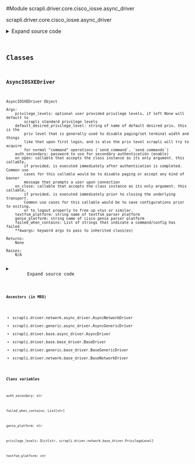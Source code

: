<link rel="preload stylesheet" as="style" href="https://cdnjs.cloudflare.com/ajax/libs/10up-sanitize.css/11.0.1/sanitize.min.css" integrity="sha256-PK9q560IAAa6WVRRh76LtCaI8pjTJ2z11v0miyNNjrs=" crossorigin>
<link rel="preload stylesheet" as="style" href="https://cdnjs.cloudflare.com/ajax/libs/10up-sanitize.css/11.0.1/typography.min.css" integrity="sha256-7l/o7C8jubJiy74VsKTidCy1yBkRtiUGbVkYBylBqUg=" crossorigin>
<link rel="stylesheet preload" as="style" href="https://cdnjs.cloudflare.com/ajax/libs/highlight.js/10.1.1/styles/github.min.css" crossorigin>
<script defer src="https://cdnjs.cloudflare.com/ajax/libs/highlight.js/10.1.1/highlight.min.js" integrity="sha256-Uv3H6lx7dJmRfRvH8TH6kJD1TSK1aFcwgx+mdg3epi8=" crossorigin></script>
<script>window.addEventListener('DOMContentLoaded', () => hljs.initHighlighting())</script>















#Module scrapli.driver.core.cisco_iosxe.async_driver

scrapli.driver.core.cisco_iosxe.async_driver

<details class="source">
    <summary>
        <span>Expand source code</span>
    </summary>
    <pre>
        <code class="python">
"""scrapli.driver.core.cisco_iosxe.async_driver"""
from copy import deepcopy
from typing import Any, Callable, Dict, List, Optional, Union

from scrapli.driver import AsyncNetworkDriver
from scrapli.driver.core.cisco_iosxe.base_driver import PRIVS
from scrapli.driver.network.base_driver import PrivilegeLevel


async def iosxe_on_open(conn: AsyncNetworkDriver) -> None:
    """
    AsyncIOSXEDriver default on_open callable

    Args:
        conn: NetworkDriver object

    Returns:
        None

    Raises:
        N/A

    """
    await conn.acquire_priv(desired_priv=conn.default_desired_privilege_level)
    await conn.send_command(command="terminal length 0")
    await conn.send_command(command="terminal width 512")


async def iosxe_on_close(conn: AsyncNetworkDriver) -> None:
    """
    AsyncIOSXEDriver default on_close callable

    Args:
        conn: NetworkDriver object

    Returns:
        None

    Raises:
        N/A

    """
    await conn.acquire_priv(desired_priv=conn.default_desired_privilege_level)
    conn.channel.write(channel_input="exit")
    conn.channel.send_return()


class AsyncIOSXEDriver(AsyncNetworkDriver):
    def __init__(
        self,
        host: str,
        privilege_levels: Optional[Dict[str, PrivilegeLevel]] = None,
        default_desired_privilege_level: str = "privilege_exec",
        port: int = 22,
        auth_username: str = "",
        auth_password: str = "",
        auth_private_key: str = "",
        auth_private_key_passphrase: str = "",
        auth_strict_key: bool = True,
        auth_bypass: bool = False,
        timeout_socket: float = 15.0,
        timeout_transport: float = 30.0,
        timeout_ops: float = 30.0,
        comms_return_char: str = "\n",
        comms_ansi: bool = False,
        ssh_config_file: Union[str, bool] = False,
        ssh_known_hosts_file: Union[str, bool] = False,
        on_init: Optional[Callable[..., Any]] = None,
        on_open: Optional[Callable[..., Any]] = None,
        on_close: Optional[Callable[..., Any]] = None,
        transport: str = "system",
        transport_options: Optional[Dict[str, Any]] = None,
        channel_log: Union[str, bool] = False,
        channel_lock: bool = False,
        auth_secondary: str = "",
        failed_when_contains: Optional[List[str]] = None,
        textfsm_platform: str = "cisco_iosxe",
        genie_platform: str = "iosxe",
    ):
        """
        AsyncIOSXEDriver Object

        Args:
            privilege_levels: optional user provided privilege levels, if left None will default to
                scrapli standard privilege levels
            default_desired_privilege_level: string of name of default desired priv, this is the
                priv level that is generally used to disable paging/set terminal width and things
                like that upon first login, and is also the priv level scrapli will try to acquire
                for normal "command" operations (`send_command`, `send_commands`)
            auth_secondary: password to use for secondary authentication (enable)
            on_open: callable that accepts the class instance as its only argument. this callable,
                if provided, is executed immediately after authentication is completed. Common use
                cases for this callable would be to disable paging or accept any kind of banner
                message that prompts a user upon connection
            on_close: callable that accepts the class instance as its only argument. this callable,
                if provided, is executed immediately prior to closing the underlying transport.
                Common use cases for this callable would be to save configurations prior to exiting,
                or to logout properly to free up vtys or similar.
            textfsm_platform: string name of textfsm parser platform
            genie_platform: string name of cisco genie parser platform
            failed_when_contains: List of strings that indicate a command/config has failed
            **kwargs: keyword args to pass to inherited class(es)

        Returns:
            None

        Raises:
            N/A

        """
        if privilege_levels is None:
            privilege_levels = deepcopy(PRIVS)

        if on_open is None:
            on_open = iosxe_on_open
        if on_close is None:
            on_close = iosxe_on_close

        if failed_when_contains is None:
            failed_when_contains = [
                "% Ambiguous command",
                "% Incomplete command",
                "% Invalid input detected",
                "% Unknown command",
            ]

        super().__init__(
            host=host,
            port=port,
            auth_username=auth_username,
            auth_password=auth_password,
            auth_private_key=auth_private_key,
            auth_private_key_passphrase=auth_private_key_passphrase,
            auth_strict_key=auth_strict_key,
            auth_bypass=auth_bypass,
            timeout_socket=timeout_socket,
            timeout_transport=timeout_transport,
            timeout_ops=timeout_ops,
            comms_return_char=comms_return_char,
            comms_ansi=comms_ansi,
            ssh_config_file=ssh_config_file,
            ssh_known_hosts_file=ssh_known_hosts_file,
            on_init=on_init,
            on_open=on_open,
            on_close=on_close,
            transport=transport,
            transport_options=transport_options,
            channel_log=channel_log,
            channel_lock=channel_lock,
            privilege_levels=privilege_levels,
            default_desired_privilege_level=default_desired_privilege_level,
            auth_secondary=auth_secondary,
            failed_when_contains=failed_when_contains,
            textfsm_platform=textfsm_platform,
            genie_platform=genie_platform,
        )
        </code>
    </pre>
</details>



## Classes

### AsyncIOSXEDriver


```text
AsyncIOSXEDriver Object

Args:
    privilege_levels: optional user provided privilege levels, if left None will default to
        scrapli standard privilege levels
    default_desired_privilege_level: string of name of default desired priv, this is the
        priv level that is generally used to disable paging/set terminal width and things
        like that upon first login, and is also the priv level scrapli will try to acquire
        for normal "command" operations (`send_command`, `send_commands`)
    auth_secondary: password to use for secondary authentication (enable)
    on_open: callable that accepts the class instance as its only argument. this callable,
        if provided, is executed immediately after authentication is completed. Common use
        cases for this callable would be to disable paging or accept any kind of banner
        message that prompts a user upon connection
    on_close: callable that accepts the class instance as its only argument. this callable,
        if provided, is executed immediately prior to closing the underlying transport.
        Common use cases for this callable would be to save configurations prior to exiting,
        or to logout properly to free up vtys or similar.
    textfsm_platform: string name of textfsm parser platform
    genie_platform: string name of cisco genie parser platform
    failed_when_contains: List of strings that indicate a command/config has failed
    **kwargs: keyword args to pass to inherited class(es)

Returns:
    None

Raises:
    N/A
```

<details class="source">
    <summary>
        <span>Expand source code</span>
    </summary>
    <pre>
        <code class="python">
class AsyncIOSXEDriver(AsyncNetworkDriver):
    def __init__(
        self,
        host: str,
        privilege_levels: Optional[Dict[str, PrivilegeLevel]] = None,
        default_desired_privilege_level: str = "privilege_exec",
        port: int = 22,
        auth_username: str = "",
        auth_password: str = "",
        auth_private_key: str = "",
        auth_private_key_passphrase: str = "",
        auth_strict_key: bool = True,
        auth_bypass: bool = False,
        timeout_socket: float = 15.0,
        timeout_transport: float = 30.0,
        timeout_ops: float = 30.0,
        comms_return_char: str = "\n",
        comms_ansi: bool = False,
        ssh_config_file: Union[str, bool] = False,
        ssh_known_hosts_file: Union[str, bool] = False,
        on_init: Optional[Callable[..., Any]] = None,
        on_open: Optional[Callable[..., Any]] = None,
        on_close: Optional[Callable[..., Any]] = None,
        transport: str = "system",
        transport_options: Optional[Dict[str, Any]] = None,
        channel_log: Union[str, bool] = False,
        channel_lock: bool = False,
        auth_secondary: str = "",
        failed_when_contains: Optional[List[str]] = None,
        textfsm_platform: str = "cisco_iosxe",
        genie_platform: str = "iosxe",
    ):
        """
        AsyncIOSXEDriver Object

        Args:
            privilege_levels: optional user provided privilege levels, if left None will default to
                scrapli standard privilege levels
            default_desired_privilege_level: string of name of default desired priv, this is the
                priv level that is generally used to disable paging/set terminal width and things
                like that upon first login, and is also the priv level scrapli will try to acquire
                for normal "command" operations (`send_command`, `send_commands`)
            auth_secondary: password to use for secondary authentication (enable)
            on_open: callable that accepts the class instance as its only argument. this callable,
                if provided, is executed immediately after authentication is completed. Common use
                cases for this callable would be to disable paging or accept any kind of banner
                message that prompts a user upon connection
            on_close: callable that accepts the class instance as its only argument. this callable,
                if provided, is executed immediately prior to closing the underlying transport.
                Common use cases for this callable would be to save configurations prior to exiting,
                or to logout properly to free up vtys or similar.
            textfsm_platform: string name of textfsm parser platform
            genie_platform: string name of cisco genie parser platform
            failed_when_contains: List of strings that indicate a command/config has failed
            **kwargs: keyword args to pass to inherited class(es)

        Returns:
            None

        Raises:
            N/A

        """
        if privilege_levels is None:
            privilege_levels = deepcopy(PRIVS)

        if on_open is None:
            on_open = iosxe_on_open
        if on_close is None:
            on_close = iosxe_on_close

        if failed_when_contains is None:
            failed_when_contains = [
                "% Ambiguous command",
                "% Incomplete command",
                "% Invalid input detected",
                "% Unknown command",
            ]

        super().__init__(
            host=host,
            port=port,
            auth_username=auth_username,
            auth_password=auth_password,
            auth_private_key=auth_private_key,
            auth_private_key_passphrase=auth_private_key_passphrase,
            auth_strict_key=auth_strict_key,
            auth_bypass=auth_bypass,
            timeout_socket=timeout_socket,
            timeout_transport=timeout_transport,
            timeout_ops=timeout_ops,
            comms_return_char=comms_return_char,
            comms_ansi=comms_ansi,
            ssh_config_file=ssh_config_file,
            ssh_known_hosts_file=ssh_known_hosts_file,
            on_init=on_init,
            on_open=on_open,
            on_close=on_close,
            transport=transport,
            transport_options=transport_options,
            channel_log=channel_log,
            channel_lock=channel_lock,
            privilege_levels=privilege_levels,
            default_desired_privilege_level=default_desired_privilege_level,
            auth_secondary=auth_secondary,
            failed_when_contains=failed_when_contains,
            textfsm_platform=textfsm_platform,
            genie_platform=genie_platform,
        )
        </code>
    </pre>
</details>


#### Ancestors (in MRO)
- scrapli.driver.network.async_driver.AsyncNetworkDriver
- scrapli.driver.generic.async_driver.AsyncGenericDriver
- scrapli.driver.base.async_driver.AsyncDriver
- scrapli.driver.base.base_driver.BaseDriver
- scrapli.driver.generic.base_driver.BaseGenericDriver
- scrapli.driver.network.base_driver.BaseNetworkDriver
#### Class variables

    
`auth_secondary: str`




    
`failed_when_contains: List[str]`




    
`genie_platform: str`




    
`privilege_levels: Dict[str, scrapli.driver.network.base_driver.PrivilegeLevel]`




    
`textfsm_platform: str`